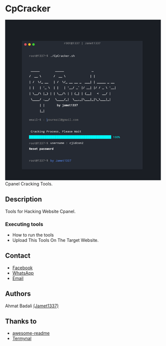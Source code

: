 # CpCracker
<img src="https://raw.githubusercontent.com/jamet1337/CpCracker/master/images/Screenshot_20210417-124730.png"></img>
Cpanel Cracking Tools.

## Description

Tools for Hacking Website Cpanel.

### Executing tools

* How to run the tools
* Upload This Tools On The Target Website.


## Contact

* [Facebook](https://www.facebook.com/ahmat.badali.334)
* [WhatsApp](https://wa.me/085654869732)
* [Email](mailto:jamet1337@gmail.com)

## Authors

Ahmat Badali [(Jamet1337)](https://github.com/jamet1337)  

## Thanks to
* [awesome-readme](https://github.com/matiassingers/awesome-readme)
* [Termynal](https://github.com/ines/termynal)
